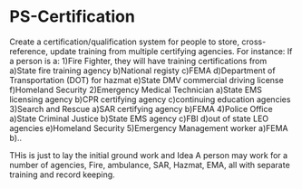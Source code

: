# PS-Certification
Create a certification/qualification system for people to store, cross-reference, update training from multiple certifying agencies.
For instance: If a person is a:
1)Fire Fighter, they will have training certifications from
  a)State fire training agency
  b)National registy
  c)FEMA
  d)Department of Transportation (DOT) for hazmat
  e)State DMV commercial driving license
  f)Homeland Security
2)Emergency Medical Technician
  a)State EMS licensing agency
  b)CPR certifying agency
  c)continuing education agencies
3)Search and Rescue
  a)SAR certifying agency
  b)FEMA
4)Police Office
  a)State Criminal Justice
  b)State EMS agency
  c)FBI
  d)out of state LEO agencies
  e)Homeland Security
5)Emergency Management worker
  a)FEMA
  b)..

THis is just to lay the initial ground work and Idea
A person may work for a number of agencies, Fire, ambulance, SAR, Hazmat, EMA, all with separate training and record keeping.
